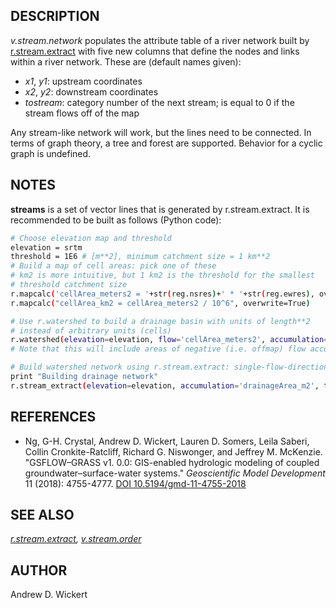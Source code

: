 ## DESCRIPTION

*v.stream.network* populates the attribute table of a river network
built by
[r.stream.extract](https://grass.osgeo.org/grass-stable/manuals/r.stream.extract.html)
with five new columns that define the nodes and links within a river
network. These are (default names given):

- *x1*, *y1*: upstream coordinates
- *x2*, *y2*: downstream coordinates
- *tostream*: category number of the next stream; is equal to 0 if the
    stream flows off of the map

Any stream-like network will work, but the lines need to be connected.
In terms of graph theory, a tree and forest are supported. Behavior for
a cyclic graph is undefined.

## NOTES

**streams** is a set of vector lines that is generated by
r.stream.extract. It is recommended to be built as follows (Python
code):

```sh
# Choose elevation map and threshold
elevation = srtm
threshold = 1E6 # [m**2], minimum catchment size = 1 km**2
# Build a map of cell areas: pick one of these
# km2 is more intuitive, but 1 km2 is the threshold for the smallest
# threshold catchment size
r.mapcalc('cellArea_meters2 = '+str(reg.nsres)+' * '+str(reg.ewres), overwrite=True)
r.mapcalc("cellArea_km2 = cellArea_meters2 / 10^6", overwrite=True)

# Use r.watershed to build a drainage basin with units of length**2
# instead of arbitrary units (cells)
r.watershed(elevation=elevation, flow='cellArea_meters2', accumulation='drainageArea_m2', drainage='drainageDirection', stream='streams', threshold=thresh, flags='s', overwrite=True)
# Note that this will include areas of negative (i.e. offmap) flow accumulation

# Build watershed network using r.stream.extract: single-flow-direction (SFD)
print "Building drainage network"
r.stream_extract(elevation=elevation, accumulation='drainageArea_m2', threshold=thresh, d8cut=0, mexp=0, stream_raster='streams', stream_vector='streams', direction='draindir', overwrite=True)
```

## REFERENCES

- Ng, G-H. Crystal, Andrew D. Wickert, Lauren D. Somers, Leila Saberi,
    Collin Cronkite-Ratcliff, Richard G. Niswonger, and Jeffrey M.
    McKenzie. "GSFLOW–GRASS v1. 0.0: GIS-enabled hydrologic modeling of
    coupled groundwater–surface-water systems." *Geoscientific Model
    Development* 11 (2018): 4755-4777.
    [DOI 10.5194/gmd-11-4755-2018](https://doi.org/10.5194/gmd-11-4755-2018)

## SEE ALSO

*[r.stream.extract](https://grass.osgeo.org/grass-stable/manuals/r.stream.extract.html),
[v.stream.order](v.stream.order.md)*

## AUTHOR

Andrew D. Wickert

